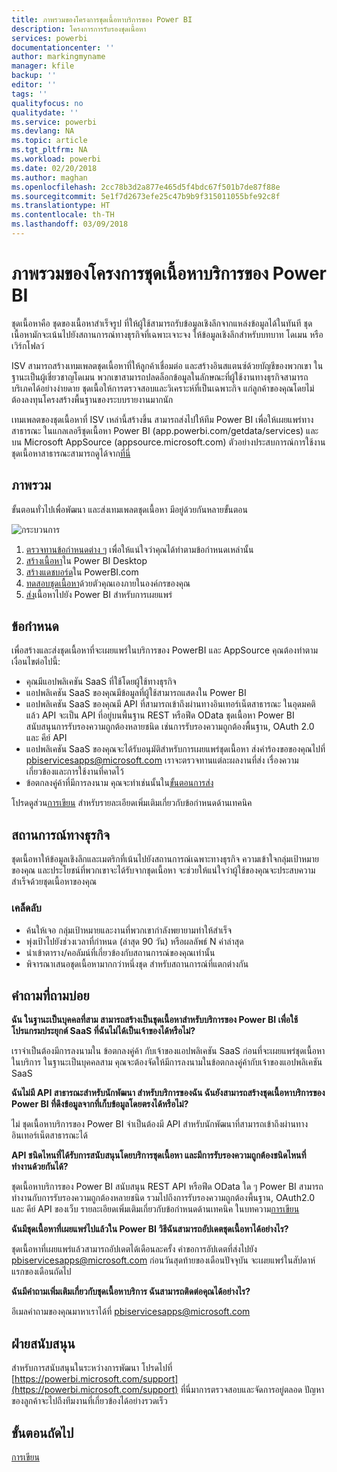 ```yaml
---
title: ภาพรวมของโครงการชุดเนื้อหาบริการของ Power BI
description: โครงการการรับรองชุดเนื้อหา
services: powerbi
documentationcenter: ''
author: markingmyname
manager: kfile
backup: ''
editor: ''
tags: ''
qualityfocus: no
qualitydate: ''
ms.service: powerbi
ms.devlang: NA
ms.topic: article
ms.tgt_pltfrm: NA
ms.workload: powerbi
ms.date: 02/20/2018
ms.author: maghan
ms.openlocfilehash: 2cc78b3d2a877e465d5f4bdc67f501b7de87f88e
ms.sourcegitcommit: 5e1f7d2673efe25c47b9b9f315011055bfe92c8f
ms.translationtype: HT
ms.contentlocale: th-TH
ms.lasthandoff: 03/09/2018
---
```

# <a name="overview-of-the-power-bi-service-content-pack-program"></a>ภาพรวมของโครงการชุดเนื้อหาบริการของ Power BI
ชุดเนื้อหาคือ ชุดของเนื้อหาสำเร็จรูป ที่ให้ผู้ใช้สามารถรับข้อมูลเชิงลึกจากแหล่งข้อมูลได้ในทันที ชุดเนื้อหามักจะเน้นไปยังสถานการณ์ทางธุรกิจที่เฉพาะเจาะจง ให้ข้อมูลเชิงลึกสำหรับบทบาท โดเมน หรือเวิร์กโฟลว์

ISV สามารถสร้างเทมเพลตชุดเนื้อหาที่ให้ลูกค้าเชื่อมต่อ และสร้างอินสแตนซ์ด้วยบัญชีของพวกเขา ในฐานะเป็นผู้เชี่ยวชาญโดเมน พวกเขาสามารถปลดล็อกข้อมูลในลักษณะที่ผู้ใช้งานทางธุรกิจสามารถบริเภคได้อย่างง่ายดาย ชุดเนื้อให้การตรวจสอบและวิเคราะห์ที่เป็นเฉพาะกิจ แก่ลูกค้าของคุณโดยไม่ต้องลงทุนโครงสร้างพื้นฐานของระบบรายงานมากนัก 

เทมเพลตของชุดเนื้อหาที่ ISV เหล่านี้สร้างขึ้น สามารถส่งไปให้ทีม Power BI เพื่อให้เผยแพร่ทางสาธารณะ ในแกลเลอรีชุดเนื้อหา Power BI (app.powerbi.com/getdata/services) และบน Microsoft AppSource (appsource.microsoft.com) ตัวอย่างประสบการณ์การใช้งานชุดเนื้อหาสาธารณะสามารถดูได้จาก[ที่นี่](template-content-pack-experience.md)

## <a name="overview"></a>ภาพรวม
ขั้นตอนทั่วไปเพื่อพัฒนา และส่งเทมเพลตชุดเนื้อหา มีอยู่ด้วยกันหลายขั้นตอน

 ![กระบวนการ](media/service-content-pack-overview/developer-content-pack-overview.png)

1. [ตรวจทานข้อกำหนดต่าง ๆ](#requirements) เพื่อให้แน่ใจว่าคุณได้ทำตามข้อกำหนดเหล่านั้น
2. [สร้างเนื้อหา](template-content-pack-authoring.md#queries)ใน Power BI Desktop
3. [สร้างแดชบอร์ด](template-content-pack-authoring.md#dashboard)ใน PowerBI.com
4. [ทดสอบชุดเนื้อหา](template-content-pack-testing.md)ด้วยตัวคุณเองภายในองค์กรของคุณ
5. [ส่ง](template-content-pack-testing.md#submission)เนื้อหาไปยัง Power BI สำหรับการเผยแพร่

<a name="requirements"></a>

## <a name="requirements"></a>ข้อกำหนด
เพื่อสร้างและส่งชุดเนื้อหาที่จะเผยแพร่ในบริการของ PowerBI และ AppSource คุณต้องทำตามเงื่อนไขต่อไปนี้:

* คุณมีแอปพลิเคชัน SaaS ที่ใช้โดยผู้ใช้ทางธุรกิจ
* แอปพลิเคชัน SaaS ของคุณมีข้อมูลที่ผู้ใช้สามารถแสดงใน Power BI
* แอปพลิเคชัน SaaS ของคุณมี API ที่สามารถเข้าถึงผ่านทางอินเทอร์เน็ตสาธารณะ ในอุดมคติแล้ว API จะเป็น API ที่อยู่บนพื้นฐาน REST หรือฟีด OData ชุดเนื้อหา Power BI สนับสนุนการรับรองความถูกต้องหลายชนิด เช่นการรับรองความถูกต้องพื้นฐาน, OAuth 2.0 และ คีย์ API 
* แอปพลิเคชัน SaaS ของคุณจะได้รับอนุมัติสำหรับการเผยแพร่ชุดเนื้อหา ส่งคำร้องขอของคุณไปที่ pbiservicesapps@microsoft.com เราจะตรวจทานแต่ละผลงานที่ส่ง เรื่องความเกี่ยวข้องและการใช้งานที่คาดไว้ 
* ข้อตกลงคู่ค้าที่มีการลงนาม คุณจะทำเช่นนั้นใน[ขั้นตอนการส่ง](template-content-pack-testing.md#submission)

โปรดดูส่วน[การเขียน](template-content-pack-authoring.md) สำหรับรายละเอียดเพิ่มเติมเกี่ยวกับข้อกำหนดด้านเทคนิค

## <a name="business-scenario"></a>สถานการณ์ทางธุรกิจ
ชุดเนื้อหาให้ข้อมูลเชิงลึกและเมตริกที่เน้นไปยังสถานการณ์เฉพาะทางธุรกิจ ความเข้าใจกลุ่มเป้าหมายของคุณ และประโยชน์ที่พวกเขาจะได้รับจากชุดเนื้อหา จะช่วยให้แน่ใจว่าผู้ใช้ของคุณจะประสบความสำเร็จด้วยชุดเนื้อหาของคุณ

### <a name="tips"></a>เคล็ดลับ
* ค้นให้เจอ กลุ่มเป้าหมายและงานที่พวกเขากำลังพยายามทำให้สำเร็จ  
* พุ่งเป้าไปยังช่วงเวลาที่กำหนด (ล่าสุด 90 วัน) หรือผลลัพธ์ N ค่าล่าสุด  
* นำเข้าตาราง/คอลัมน์ที่เกี่ยวข้องกับสถานการณ์ของคุณเท่านั้น  
* พิจารณาเสนอชุดเนื้อหามากกว่าหนึ่งชุด สำหรับสถานการณ์ที่แตกต่างกัน  

## <a name="frequently-asked-questions"></a>คำถามที่ถามบ่อย
**ฉัน ในฐานะเป็นบุคคลที่สาม สามารถสร้างเป็นชุดเนื้อหาสำหรับบริการของ Power BI เพื่อใช้โปรแกรมประยุกต์ SaaS ที่ฉันไม่ได้เป็นเจ้าของได้หรือไม่?**

เราจำเป็นต้องมีการลงนามใน ข้อตกลงคู่ค้า กับเจ้าของแอปพลิเคชัน SaaS ก่อนที่จะเผยแพร่ชุดเนื้อหาในบริการ ในฐานะเป็นบุคคลสาม คุณจะต้องจัดให้มีการลงนามในข้อตกลงคู่ค้ากับเจ้าของแอปพลิเคชัน SaaS

**ฉันไม่มี API สาธารณะสำหรับนักพัฒนา สำหรับบริการของฉัน ฉันยังสามารถสร้างชุดเนื้อหาบริการของ Power BI ที่ดึงข้อมูลจากที่เก็บข้อมูลโดยตรงได้หรือไม่?**

ไม่ ชุดเนื้อหาบริการของ Power BI จำเป็นต้องมี API สำหรับนักพัฒนาที่สามารถเข้าถึงผ่านทางอินเทอร์เน็ตสาธารณะได้

**API ชนิดไหนที่ได้รับการสนับสนุนโดยบริการชุดเนื้อหา และมีการรับรองความถูกต้องชนิดไหนที่ทำงานด้วยกันได้?**

ชุดเนื้อหาบริการของ Power BI สนับสนุน REST API หรือฟีด OData ใด ๆ Power BI สามารถทำงานกับการรับรองความถูกต้องหลายชนิด รวมไปถึงการรับรองความถูกต้องพื้นฐาน, OAuth2.0 และ คีย์ API ของเว็บ รายละเอียดเพิ่มเติมเกี่ยวกับข้อกำหนดด้านเทคนิค ในบทความ[การเขียน](template-content-pack-authoring.md#dashboard)

**ฉันมีชุดเนื้อหาที่เผยแพร่ไปแล้วใน Power BI วิธีฉันสามารถอัปเดตชุดเนื้อหาได้อย่างไร?**

ชุดเนื้อหาที่เผยแพร่แล้วสามารถอัปเดตได้เดือนละครั้ง คำขอการอัปเดตที่ส่งไปยัง [pbiservicesapps@microsoft.com](mailto:pbiservicesapps@microsoft.com) ก่อนวันสุดท้ายของเดือนปัจจุบัน จะเผยแพร่ในสัปดาห์แรกของเดือนถัดไป

**ฉันมีคำถามเพิ่มเติมเกี่ยวกับชุดเนื้อหาบริการ ฉันสามารถติดต่อคุณได้อย่างไร?**

อีเมลคำถามของคุณมาหาเราได้ที่ [pbiservicesapps@microsoft.com](mailto:pbiservicesapps@microsoft.com)

## <a name="support"></a>ฝ่ายสนับสนุน
สำหรับการสนับสนุนในระหว่างการพัฒนา โปรดไปที่ [https://powerbi.microsoft.com/support](https://powerbi.microsoft.com/support) ที่นี่มาการตรวจสอบและจัดการอยู่ตลอด ปัญหาของลูกค้าจะไปถึงทีมงานที่เกี่ยวข้องได้อย่างรวดเร็ว

## <a name="next-step"></a>ขั้นตอนถัดไป
[การเขียน](template-content-pack-authoring.md)

